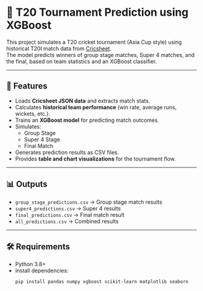 # 🏏 T20 Tournament Prediction using XGBoost

This project simulates a T20 cricket tournament (Asia Cup style) using historical T20I match data from [Cricsheet](https://cricsheet.org/).  
The model predicts winners of group stage matches, Super 4 matches, and the final, based on team statistics and an XGBoost classifier.

---

## 📌 Features
- Loads **Cricsheet JSON data** and extracts match stats.
- Calculates **historical team performance** (win rate, average runs, wickets, etc.).
- Trains an **XGBoost model** for predicting match outcomes.
- Simulates:
  - Group Stage
  - Super 4 Stage
  - Final Match
- Generates prediction results as CSV files.
- Provides **table and chart visualizations** for the tournament flow.

---

## 📊 Outputs
- `group_stage_predictions.csv` → Group stage match results  
- `super4_predictions.csv` → Super 4 results  
- `final_predictions.csv` → Final match result  
- `all_predictions.csv` → Combined results  

---

## 🛠️ Requirements
- Python 3.8+
- Install dependencies:
  ```bash
  pip install pandas numpy xgboost scikit-learn matplotlib seaborn
